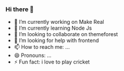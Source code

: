 ### Hi there 👋

- 🔭 I’m currently working on Make Real
- 🌱 I’m currently learning Node Js
- 👯 I’m looking to collaborate on themeforest  
- 🤔 I’m looking for help with frontend 
- 📫 How to reach me: ...
- 😄 Pronouns: ...
- ⚡ Fun fact: i love to play cricket

